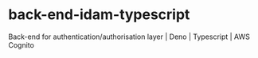 # back-end-idam-typescript

Back-end for authentication/authorisation layer | Deno | Typescript | AWS
Cognito
